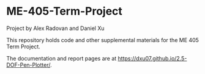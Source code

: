 # ME-405-Term-Project
Project by Alex Radovan and Daniel Xu

This repository holds code and other supplemental materials for the ME 405 Term Project.

The documentation and report pages are at <https://dxu07.github.io/2.5-DOF-Pen-Plotter/>.
